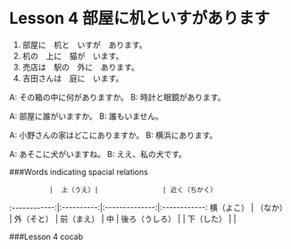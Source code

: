 Lesson 4 部屋に机といすがあります
===========

1. 部屋に　机と　いすが　あります。
2. 机の　上に　猫が　います。
3. 売店は　駅の　外に　あります。
4. 吉田さんは　庭に　います。

A: その箱の中に何がありますか。
B: 時計と眼鏡があります。

A: 部屋に誰がいますか。
B: 誰もいません。

A: 小野さんの家はどこにありますか。
B: 横浜にあります。

A: あそこに犬がいますね。
B: ええ、私の犬です。


###Words indicating spacial relations

              |  上（うえ）|                | 近く（ちかく）
:------------:|:----------:|:--------------:|:------------:
横（よこ）    | （なか）   | 外（そと）     | 
前（まえ）    |    中      | 後ろ（うしろ） | 
              | 下（した） |                | 

###Lesson 4 cocab

